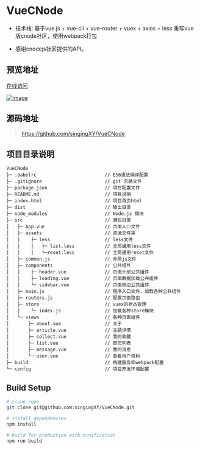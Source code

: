 
# VueCNode

* 技术栈: 基于vue.js + vue-cli + vue-router + vuex + axios + less 重写vue版cnode社区，使用webpack打包

* 感谢cnodejs社区提供的API。

## 预览地址

[在线访问](http://singingxy.coding.me/VueCNode/)

[![image](https://github.com/singingXY/VueCNode/raw/master/static/QR.png)](http://singingxy.coding.me/VueCNode/)

## 源码地址

>https://github.com/singingXY/VueCNode

## 项目目录说明
```
VueCNode
├─ .babelrc                         // ES6语法编译配置
├─ .gitignore                       // git 忽略文件
├─ package.json                     // 项目配置文件
├─ README.md                        // 项目说明
├─ index.html                       // 项目首页html
├─ dist                             // 输出目录
├─ node_modules                     // Node.js 模块
├─ src                              // 源码目录
│   ├─ App.vue                      // 页面入口文件
│   ├─ assets                       // 资源文件夹
│   │    ├─ less                    // less文件
│   │    │   ├─ list.less           // 全局通用less文件
│   │    │   └─reset.less           // 全局通用reset文件
│   ├─ common.js                    // 全局js文件
│   ├─ components                   // 公共组件
│   │    ├─ header.vue              // 页面头部公共组件
│   │    ├─ loading.vue             // 页面数据加载公共组件
│   │    └─ sidebar.vue             // 页面侧边公共组件
│   ├─ main.js                      // 程序入口文件，加载各种公共组件
│   ├─ routers.js                   // 配置页面路由
│   ├─ store                        // vuex的状态管理
│   │    └─ index.js                // 加载各种store模块
│   └─ views                        // 各种页面组件
│       ├─ about.vue                // 关于
│       ├─ article.vue              // 主题详情
│       ├─ collect.vue              // 我的收藏
│       ├─ list.vue                 // 首页列表
│       ├─ message.vue              // 我的消息
│       └─ user.vue                 // 查看用户资料
├─ build                            // 构建服务和webpack配置
└─ config                           // 项目开发环境配置

```

## Build Setup

``` bash
# clone repo
git clone git@github.com:singingXY/VueCNode.git

# install dependencies
npm install

# build for production with minification
npm run build

```
